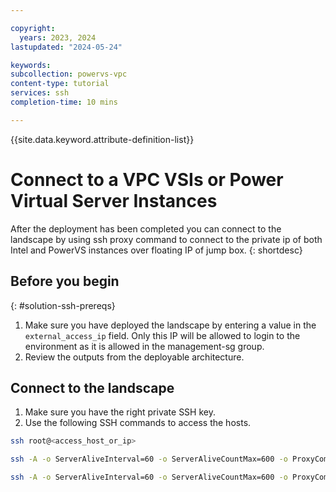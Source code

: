 ```yaml
---

copyright:
  years: 2023, 2024
lastupdated: "2024-05-24"

keywords:
subcollection: powervs-vpc
content-type: tutorial
services: ssh
completion-time: 10 mins

---
```


{{site.data.keyword.attribute-definition-list}}

# Connect to a VPC VSIs or Power Virtual Server Instances
After the deployment has been completed you can connect to the landscape by using ssh proxy command to connect to the private ip of both Intel and PowerVS instances over floating IP of jump box.
{: shortdesc}

## Before you begin
{: #solution-ssh-prereqs}

1. Make sure you have deployed the landscape by entering a value in the `external_access_ip` field. Only this IP will be allowed to login to the environment as it is allowed in the management-sg group.
1. Review the outputs from the deployable architecture.

## Connect to the landscape

1. Make sure you have the right private SSH key.
1. Use the following SSH commands to access the hosts.

```sh
ssh root@<access_host_or_ip>

ssh -A -o ServerAliveInterval=60 -o ServerAliveCountMax=600 -o ProxyCommand="ssh -W %h:%p root@<access_host_or_ip>" root@<ansible_host_or_ip>

ssh -A -o ServerAliveInterval=60 -o ServerAliveCountMax=600 -o ProxyCommand="ssh -W %h:%p root@<access_host_or_ip>" root@<powervs_instance_management_ip>
```
